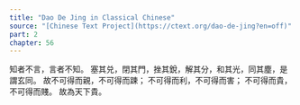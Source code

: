 ```yaml
---
title: "Dao De Jing in Classical Chinese"
source: "[Chinese Text Project](https://ctext.org/dao-de-jing?en=off)"
part: 2
chapter: 56
---
```

知者不言，言者不知。
塞其兑，閉其門，挫其銳，解其分，和其光，同其塵，是謂玄同。
故不可得而親，不可得而踈；
不可得而利，不可得而害；
不可得而貴，不可得而賤。
故為天下貴。